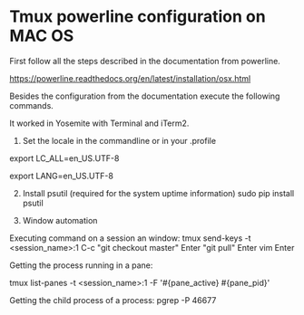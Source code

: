 Tmux powerline configuration on MAC OS
=============================
First follow all the steps described in the documentation from powerline.

https://powerline.readthedocs.org/en/latest/installation/osx.html

Besides the configuration from the documentation execute the following commands.

It worked in Yosemite with Terminal and iTerm2.

1. Set the locale in the commandline or in your .profile

export LC_ALL=en_US.UTF-8

export LANG=en_US.UTF-8

2. Install psutil (required for the system uptime information)
sudo pip install psutil

3. Window automation

Executing command on a session an window:
  tmux send-keys -t <session_name>:1 C-c "git checkout master" Enter "git pull" Enter vim Enter


Getting the process running in a pane:

  tmux list-panes -t <session_name>:1  -F '#{pane_active} #{pane_pid}'

Getting the child process of a process:
  pgrep -P 46677
